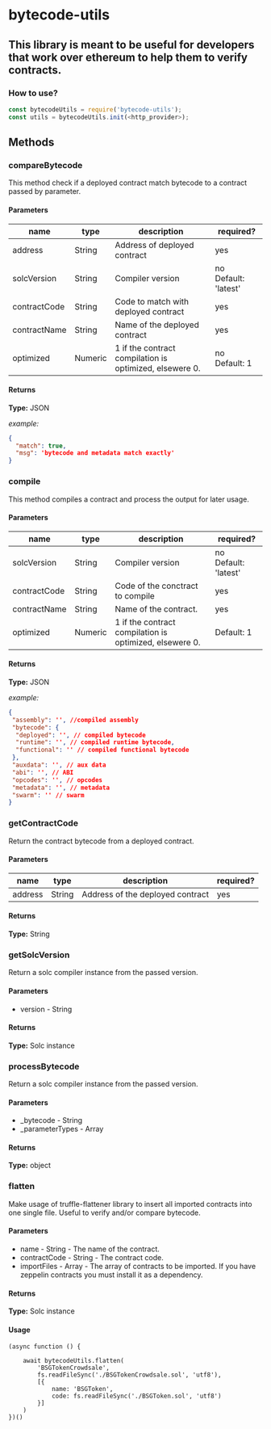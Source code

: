 # bytecode-utils

## This library is meant to be useful for developers that work over ethereum to help them to verify contracts.

### How to use?

``` js
const bytecodeUtils = require('bytecode-utils');
const utils = bytecodeUtils.init(<http_provider>);
```

## Methods

### compareBytecode
This method check if a deployed contract match bytecode to a contract passed by parameter.

#### Parameters

| name         | type    | description                                             | required?                 |
| ------------ | ------- | ------------------------------------------------------- | ------------------------- |
| address      | String  | Address of deployed contract                            | yes                       |
| solcVersion  | String  | Compiler version                                        | no <br> Default: 'latest' |
| contractCode | String  | Code to match with deployed contract                    | yes                       |
| contractName | String  | Name of the deployed contract                           | yes                       |
| optimized    | Numeric | 1 if the contract compilation is optimized, elsewere 0. | no <br> Default: 1        |

#### Returns

**Type:**&nbsp;JSON

_example:&nbsp;_

```json
{
  "match": true,
  "msg": 'bytecode and metadata match exactly'
}
```

### compile
This method compiles a contract and process the output for later usage.

#### Parameters

| name         | type    | description                                             | required?                 |
| ------------ | ------- | ------------------------------------------------------- | ------------------------- |
| solcVersion | String | Compiler version | no <br> Default: 'latest'|
| contractCode | String |Code of the conctract to compile | yes |
| contractName | String | Name of the contract. | yes |
| optimized | Numeric | 1 if the contract compilation is optimized, elsewere 0. |  Default: 1 |

#### Returns

**Type:**&nbsp;JSON

_example:&nbsp;_

```json
{
 "assembly": '', //compiled assembly
 "bytecode": {
  "deployed": '', // compiled bytecode
  "runtime": '', // compiled runtime bytecode,
  "functional": '' // compiled functional bytecode
 },
 "auxdata": '', // aux data
 "abi": '', // ABI
 "opcodes": '', // opcodes
 "metadata": '', // metadata
 "swarm": '' // swarm
}
```

### getContractCode
Return the contract bytecode from a deployed contract.

#### Parameters

| name         | type    | description                                             | required?                 |
| ------------ | ------- | ------------------------------------------------------- | ------------------------- |
| address | String | Address of the deployed contract | yes |

#### Returns
**Type:**&nbsp;String

### getSolcVersion
Return a solc compiler instance from the passed version.

#### Parameters
* version - String

#### Returns
**Type:**&nbsp;Solc instance

### processBytecode
Return a solc compiler instance from the passed version.

#### Parameters
* _bytecode - String
* _parameterTypes - Array

#### Returns
**Type:**&nbsp;object

### flatten
Make usage of truffle-flattener library to insert all imported contracts into one single file. Useful to verify and/or compare bytecode.

#### Parameters
* name - String - The name of the contract.
* contractCode - String - The contract code.
* importFiles - Array - The array of contracts to be imported. If you have zeppelin contracts you must install it as a dependency.

#### Returns
**Type:**&nbsp;Solc instance

#### Usage
```
(async function () {

    await bytecodeUtils.flatten(
        'BSGTokenCrowdsale',
        fs.readFileSync('./BSGTokenCrowdsale.sol', 'utf8'),
        [{
            name: 'BSGToken',
            code: fs.readFileSync('./BSGToken.sol', 'utf8')
        }]
    )
})()
```
